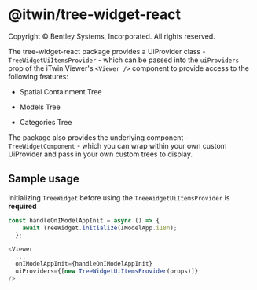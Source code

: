# @itwin/tree-widget-react

Copyright © Bentley Systems, Incorporated. All rights reserved.

The tree-widget-react package provides a UiProvider class - `TreeWidgetUiItemsProvider` - which can be passed into the `uiProviders` prop of the iTwin Viewer's `<Viewer />` component to provide access to the following features:

- Spatial Containment Tree

- Models Tree

- Categories Tree

The package also provides the underlying component - `TreeWidgetComponent` - which you can wrap within your own custom UiProvider and pass in your own custom trees to display.

## Sample usage

Initializing `TreeWidget` before using the `TreeWidgetUiItemsProvider` is **required**

```ts
const handleOnIModelAppInit = async () => {
    await TreeWidget.initialize(IModelApp.i18n);
  };

<Viewer
  ...
  onIModelAppInit={handleOnIModelAppInit}
  uiProviders={[new TreeWidgetUiItemsProvider(props)]}
/>
```
